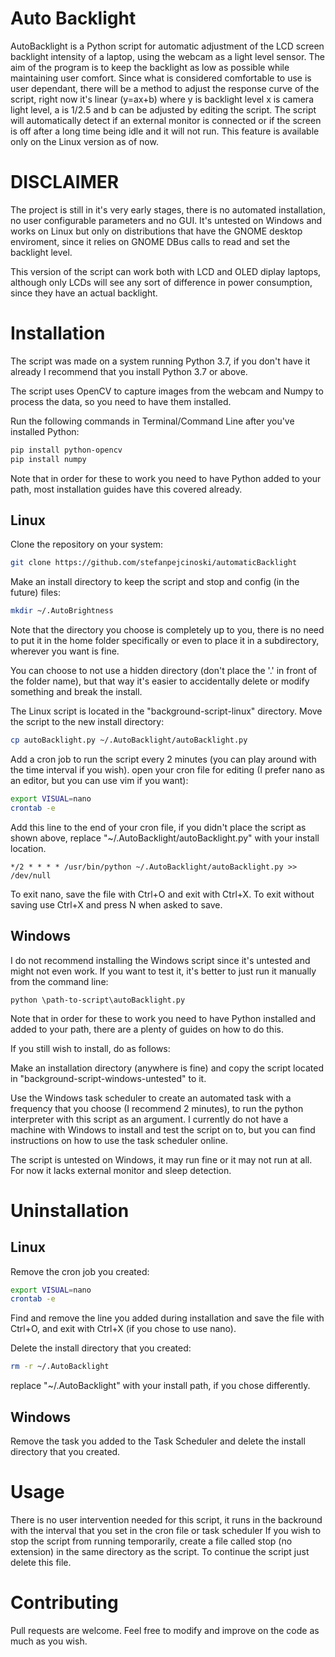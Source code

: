 # Auto Backlight

AutoBacklight is a Python script for automatic adjustment of the LCD screen backlight intensity of a laptop, 
using the webcam as a light level sensor. 
The aim of the program is to keep the backlight as low as possible while maintaining user comfort.
Since what is considered comfortable to use is user dependant, there will be a method to adjust the response
curve of the script, right now it's linear (y=ax+b) where y is backlight level x is camera light level, a is 1/2.5 and b can be adjusted by editing the script.
The script will automatically detect if an external monitor is connected or if the screen is off after a long time being idle and it will not run. This feature is available only on the Linux version as of now.

# DISCLAIMER

The project is still in it's very early stages,
there is no automated installation, no user configurable parameters and no GUI. It's untested on Windows and works on Linux but only on 
distributions that have the GNOME desktop enviroment, since it relies on GNOME DBus calls 
to read and set the backlight level. 

This version of the script can work both with LCD and OLED diplay laptops, although only LCDs will see any sort of difference in power consumption, since they have an actual backlight.

# Installation

The script was made on a system running Python 3.7, if you don't have it already I recommend that you install Python 3.7 or above.

The script uses OpenCV to capture images from the webcam and Numpy to process the data, so you need to have them installed. 

Run the following commands in Terminal/Command Line after you've installed Python:

```bash
pip install python-opencv
pip install numpy
```
Note that in order for these to work you need to have Python added to your path, most installation guides have this covered already.

## Linux

Clone the repository on your system: 

```bash
git clone https://github.com/stefanpejcinoski/automaticBacklight
```

Make an install directory to keep the script and stop and config (in the future) files:

```bash
mkdir ~/.AutoBrightness
```
Note that the directory you choose is completely up to you, there is no need to put it in the home folder specifically or even to place it in a subdirectory, wherever you want is fine.

You can choose to not use a hidden directory (don't place the '.' in front of the folder name), but that way it's easier to accidentally delete or modify something and break the install.

The Linux script is located in the "background-script-linux" directory. 
Move the script to the new install directory: 

```bash
cp autoBacklight.py ~/.AutoBacklight/autoBacklight.py
```

Add a cron job to run the script every 2 minutes (you can play around with the time interval if you wish).
open your cron file for editing (I prefer nano as an editor, but you can use vim if you want):

```bash
export VISUAL=nano
crontab -e
```

Add this line to the end of your cron file, if you didn't place the script as shown above, replace "~/.AutoBacklight/autoBacklight.py" with your install location.

```
*/2 * * * * /usr/bin/python ~/.AutoBacklight/autoBacklight.py >> /dev/null
```
To exit nano, save the file with Ctrl+O and exit with Ctrl+X. To exit without saving use Ctrl+X and press N when asked to save.

## Windows

I do not recommend installing the Windows script since it's untested and might not even work.
If you want to test it, it's better to just run it manually from the command line:

```
python \path-to-script\autoBacklight.py
```

Note that in order for these to work you need to have Python installed and added to your path, there are a plenty of guides on how to do this.

If you still wish to install, do as follows:

Make an installation directory (anywhere is fine) and copy the script located in "background-script-windows-untested" to it.

Use the Windows task scheduler to create an automated task with a frequency that you choose (I recommend 2 minutes),  to run the python interpreter with this script as an argument. I currently do not have a machine with Windows to install and test the script on to, but you can find instructions on how to use the task scheduler online.

The script is untested on Windows, it may run fine or it may not run at all. For now it lacks external monitor and sleep detection.

# Uninstallation
## Linux

Remove the cron job you created:

```bash
export VISUAL=nano
crontab -e
```

Find and remove the line you added during installation and save the file with Ctrl+O, and exit with Ctrl+X (if you chose to use nano).

Delete the install directory that you created:

```bash
rm -r ~/.AutoBacklight
```
replace "~/.AutoBacklight" with your install path, if you chose differently. 

## Windows

Remove the task you added to the Task Scheduler and 
delete the install directory that you created.

# Usage

There is no user intervention needed for this script, it runs in the backround with the interval
that you set in the cron file or task scheduler
If you wish to stop the script from running temporarily, create a file called stop (no extension) in the same directory as the script. To continue the script just delete this file.

# Contributing

Pull requests are welcome.
Feel free to modify and improve on the code as much as you wish.
